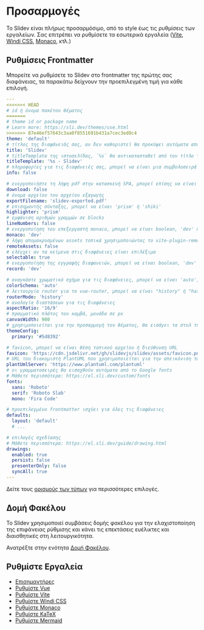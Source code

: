# Προσαρμογές

Το Slidev είναι πλήρως προσαρμόσιμο, από το style έως τις ρυθμίσεις των εργαλείων. Σας επιτρέπει να ρυθμίσετε τα εσωτερικά εργαλεία ([Vite](/custom/config-vite), [Windi CSS](/custom/config-windicss), [Monaco](/custom/config-monaco), κτλ.)

## Ρυθμίσεις Frontmatter

Μπορείτε να ρυθμίσετε το Slidev στο frontmatter της πρώτης σας διαφάνειας, τα παρακάτω δείχνουν την προεπιλεγμένη τιμή για κάθε επιλογή.

```yaml
---
<<<<<<< HEAD
# id ή όνομα πακέτου θέματος
=======
# theme id or package name
# Learn more: https://sli.dev/themes/use.html
>>>>>>> 87e46ef57643c3aa0f8551691b431a7cec3ed0c4
theme: 'default'
# τίτλος της διαφάνειάς σας, αν δεν καθοριστεί θα προκύψει αυτόματα από την πρώτη επικεφαλίδα
title: 'Slidev'
# titleTemplate της ιστοσελίδας, `%s` θα αντικατασταθεί από τον τίτλο της σελίδας
titleTemplate: '%s - Slidev'
# πληροφορίες για τις διαφάνειές σας, μπορεί να είναι μια συμβολοσειρά markdown
info: false

# ενεργοποιήστε τη λήψη pdf στην κατασκευή SPA, μπορεί επίσης να είναι ένα προσαρμοσμένο url
download: false
# όνομα αρχείου του αρχείου εξαγωγής
exportFilename: 'slidev-exported.pdf'
# επισημαντής σύνταξης, μπορεί να είναι 'prism' ή 'shiki'
highlighter: 'prism'
# εμφάνιση αριθμών γραμμών σε blocks
lineNumbers: false
# ενεργοποίηση του επεξεργαστή monaco, μπορεί να είναι boolean, 'dev' ή 'build'
monaco: 'dev'
# λήψη απομακρυσμένων assets τοπικά χρησιμοποιώντας το vite-plugin-remote-assets, μπορεί να είναι boolean, 'dev' ή 'build'
remoteAssets: false
# ελέγχει αν τα κείμενα στις διαφάνειες είναι επιλέξιμα
selectable: true
# ενεργοποίηση της εγγραφής διαφανειών, μπορεί να είναι boolean, 'dev' ή 'build'
record: 'dev'

# αναγκάστε χρωματικό σχήμα για τις διαφάνειες, μπορεί να είναι 'auto', 'light', ή 'dark'
colorSchema: 'auto'
# λειτουργία router για το vue-router, μπορεί να είναι "history" ή "hash"
routerMode: 'history'
# αναλογία διαστάσεων για τις διαφάνειες
aspectRatio: '16/9'
# πραγματικό πλάτος του καμβά, μονάδα σε px
canvasWidth: 980
# χρησιμοποιείται για την προσαρμογή του θέματος, θα εισάγει τα στυλ της ρίζας ως `--slidev-theme-x` για το χαρακτηριστικό `x`
themeConfig:
  primary: '#5d8392'

# favicon, μπορεί να είναι θέση τοπικού αρχείου ή διεύθυνση URL
favicon: 'https://cdn.jsdelivr.net/gh/slidevjs/slidev/assets/favicon.png'
# URL του διακομιστή PlantUML που χρησιμοποιείται για την απεικόνιση των διαγραμμάτων
plantUmlServer: 'https://www.plantuml.com/plantuml'
# οι γραμματοσειρές θα εισαχθούν αυτόματα από το Google fonts
# Μάθετε περισσότερα: https://el.sli.dev/custom/fonts
fonts:
  sans: 'Roboto'
  serif: 'Roboto Slab'
  mono: 'Fira Code'

# προεπιλεγμένο frontmatter ισχύει για όλες τις διαφάνειες
defaults:
  layout: 'default'
  # ...

# επιλογές σχεδίασης
# Μάθετε περισσότερα: https://el.sli.dev/guide/drawing.html
drawings:
  enabled: true
  persist: false
  presenterOnly: false
  syncAll: true
---
```

Δείτε τους [ορισμούς των τύπων](https://github.com/slidevjs/slidev/blob/main/packages/types/src/config.ts) για περισσότερες επιλογές.

## Δομή Φακέλου

Το Slidev χρησιμοποιεί συμβάσεις δομής φακέλου για την ελαχιστοποίηση της επιφάνειας ρύθμισης και κάνει τις επεκτάσεις ευέλικτες και διαισθητικές στη λειτουργικότητα.

Ανατρέξτε στην ενότητα [Δομή Φακέλου](/custom/directory-structure).

## Ρυθμίστε Εργαλεία

- [Επισημαντήρες](/custom/highlighters)
- [Ρυθμίστε Vue](/custom/config-vue)
- [Ρυθμίστε Vite](/custom/config-vite)
- [Ρυθμίστε Windi CSS](/custom/config-windicss)
- [Ρυθμίστε Monaco](/custom/config-monaco)
- [Ρυθμίστε KaTeX](/custom/config-katex)
- [Ρυθμίστε Mermaid](/custom/config-mermaid)
